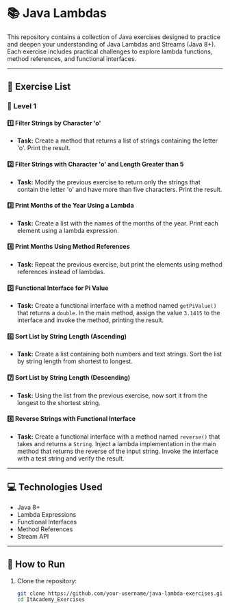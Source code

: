 # 📚 Java Lambdas

This repository contains a collection of Java exercises designed to practice and deepen your understanding of Java Lambdas and Streams (Java 8+). Each exercise includes practical challenges to explore lambda functions, method references, and functional interfaces.  

---

## 🚀 Exercise List  

### 📝 Level 1  

#### 1️⃣ **Filter Strings by Character 'o'**  
- **Task:** Create a method that returns a list of strings containing the letter 'o'. Print the result.  

#### 2️⃣ **Filter Strings with Character 'o' and Length Greater than 5**  
- **Task:** Modify the previous exercise to return only the strings that contain the letter 'o' and have more than five characters. Print the result.  

#### 3️⃣ **Print Months of the Year Using a Lambda**  
- **Task:** Create a list with the names of the months of the year. Print each element using a lambda expression.  

#### 4️⃣ **Print Months Using Method References**  
- **Task:** Repeat the previous exercise, but print the elements using method references instead of lambdas.  

#### 5️⃣ **Functional Interface for Pi Value**  
- **Task:** Create a functional interface with a method named `getPiValue()` that returns a `double`. In the main method, assign the value `3.1415` to the interface and invoke the method, printing the result.  

#### 6️⃣ **Sort List by String Length (Ascending)**  
- **Task:** Create a list containing both numbers and text strings. Sort the list by string length from shortest to longest.  

#### 7️⃣ **Sort List by String Length (Descending)**  
- **Task:** Using the list from the previous exercise, now sort it from the longest to the shortest string.  

#### 8️⃣ **Reverse Strings with Functional Interface**  
- **Task:** Create a functional interface with a method named `reverse()` that takes and returns a `String`. Inject a lambda implementation in the main method that returns the reverse of the input string. Invoke the interface with a test string and verify the result.  

---

## 💻 Technologies Used  
- Java 8+
- Lambda Expressions
- Functional Interfaces
- Method References
- Stream API  

---

## 🧰 How to Run  
1. Clone the repository:  
   ```bash
   git clone https://github.com/your-username/java-lambda-exercises.git](https://github.com/Cinsara/ItAcademy_Exercises.git
   cd ItAcademy_Exercises
